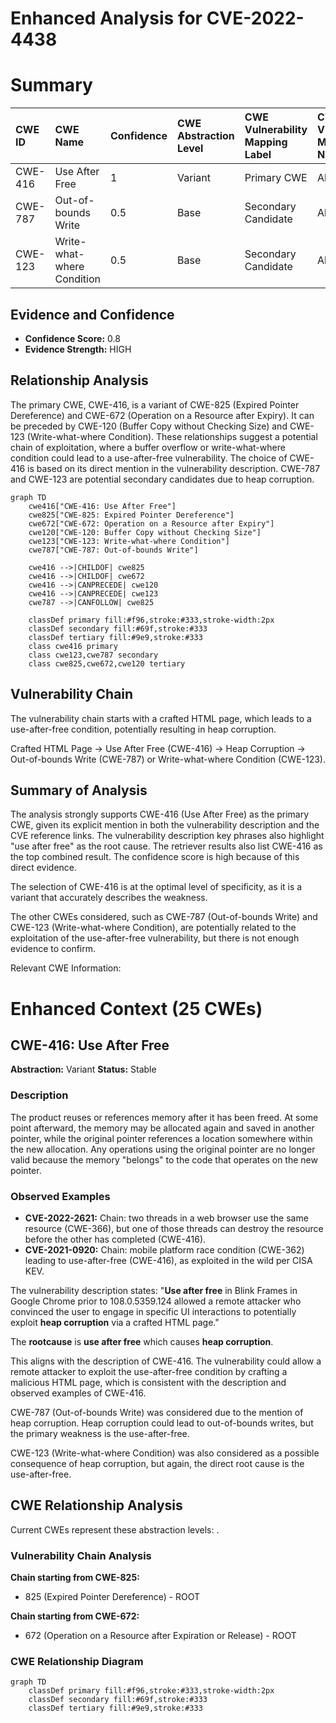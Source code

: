 # Enhanced Analysis for CVE-2022-4438

# Summary
| CWE ID  | CWE Name                       | Confidence | CWE Abstraction Level | CWE Vulnerability Mapping Label | CWE-Vulnerability Mapping Notes |
| :------- | :----------------------------- | :--------- | :---------------------- | :------------------------------ | :----------------------------- |
| CWE-416 | Use After Free                 | 1          | Variant               | Primary CWE                     | Allowed                       |
| CWE-787 | Out-of-bounds Write            | 0.5        | Base                  | Secondary Candidate             | Allowed                       |
| CWE-123 | Write-what-where Condition    | 0.5        | Base                  | Secondary Candidate             | Allowed                       |

## Evidence and Confidence

*   **Confidence Score:** 0.8
*   **Evidence Strength:** HIGH

## Relationship Analysis
The primary CWE, CWE-416, is a variant of CWE-825 (Expired Pointer Dereference) and CWE-672 (Operation on a Resource after Expiry). It can be preceded by CWE-120 (Buffer Copy without Checking Size) and CWE-123 (Write-what-where Condition). These relationships suggest a potential chain of exploitation, where a buffer overflow or write-what-where condition could lead to a use-after-free vulnerability. The choice of CWE-416 is based on its direct mention in the vulnerability description. CWE-787 and CWE-123 are potential secondary candidates due to heap corruption.

```mermaid
graph TD
    cwe416["CWE-416: Use After Free"]
    cwe825["CWE-825: Expired Pointer Dereference"]
    cwe672["CWE-672: Operation on a Resource after Expiry"]
    cwe120["CWE-120: Buffer Copy without Checking Size"]
    cwe123["CWE-123: Write-what-where Condition"]
    cwe787["CWE-787: Out-of-bounds Write"]
    
    cwe416 -->|CHILDOF| cwe825
    cwe416 -->|CHILDOF| cwe672
    cwe416 -->|CANPRECEDE| cwe120
    cwe416 -->|CANPRECEDE| cwe123
    cwe787 -->|CANFOLLOW| cwe825

    classDef primary fill:#f96,stroke:#333,stroke-width:2px
    classDef secondary fill:#69f,stroke:#333
    classDef tertiary fill:#9e9,stroke:#333
    class cwe416 primary
    class cwe123,cwe787 secondary
    class cwe825,cwe672,cwe120 tertiary
```

## Vulnerability Chain
The vulnerability chain starts with a crafted HTML page, which leads to a use-after-free condition, potentially resulting in heap corruption.

Crafted HTML Page -> Use After Free (CWE-416) -> Heap Corruption -> Out-of-bounds Write (CWE-787) or Write-what-where Condition (CWE-123).

## Summary of Analysis
The analysis strongly supports CWE-416 (Use After Free) as the primary CWE, given its explicit mention in both the vulnerability description and the CVE reference links. The vulnerability description key phrases also highlight "use after free" as the root cause. The retriever results also list CWE-416 as the top combined result. The confidence score is high because of this direct evidence.

The selection of CWE-416 is at the optimal level of specificity, as it is a variant that accurately describes the weakness.

The other CWEs considered, such as CWE-787 (Out-of-bounds Write) and CWE-123 (Write-what-where Condition), are potentially related to the exploitation of the use-after-free vulnerability, but there is not enough evidence to confirm.

Relevant CWE Information:

# Enhanced Context (25 CWEs)

## CWE-416: Use After Free
**Abstraction:** Variant
**Status:** Stable

### Description
The product reuses or references memory after it has been freed. At some point afterward, the memory may be allocated again and saved in another pointer, while the original pointer references a location somewhere within the new allocation. Any operations using the original pointer are no longer valid because the memory "belongs" to the code that operates on the new pointer.

### Observed Examples
- **CVE-2022-2621:** Chain: two threads in a web browser use the same resource (CWE-366), but one of those threads can destroy the resource before the other has completed (CWE-416).
- **CVE-2021-0920:** Chain: mobile platform race condition (CWE-362) leading to use-after-free (CWE-416), as exploited in the wild per CISA KEV.

The vulnerability description states: "**Use after free** in Blink Frames in Google Chrome prior to 108.0.5359.124 allowed a remote attacker who convinced the user to engage in specific UI interactions to potentially exploit **heap corruption** via a crafted HTML page."

The **rootcause** is **use after free** which causes **heap corruption**.

This aligns with the description of CWE-416. The vulnerability could allow a remote attacker to exploit the use-after-free condition by crafting a malicious HTML page, which is consistent with the description and observed examples of CWE-416.

CWE-787 (Out-of-bounds Write) was considered due to the mention of heap corruption. Heap corruption could lead to out-of-bounds writes, but the primary weakness is the use-after-free.

CWE-123 (Write-what-where Condition) was also considered as a possible consequence of heap corruption, but again, the direct root cause is the use-after-free.


## CWE Relationship Analysis

Current CWEs represent these abstraction levels: .


### Vulnerability Chain Analysis

**Chain starting from CWE-825:**
- 825 (Expired Pointer Dereference) - ROOT


**Chain starting from CWE-672:**
- 672 (Operation on a Resource after Expiration or Release) - ROOT



### CWE Relationship Diagram

```mermaid
graph TD
    classDef primary fill:#f96,stroke:#333,stroke-width:2px
    classDef secondary fill:#69f,stroke:#333
    classDef tertiary fill:#9e9,stroke:#333
```